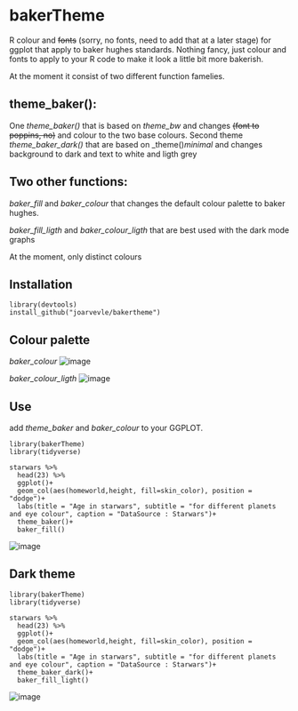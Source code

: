 # bakerTheme
R colour and ~~fonts~~ (sorry, no fonts, need to add that at a later stage) for ggplot that apply to baker hughes standards.
Nothing fancy, just colour and fonts to apply to your R code to make it look a little bit more bakerish.

At the moment it consist of two different function famelies.

## theme_baker():
One _theme_baker()_ that is based on _theme_bw_ and changes ~~(font to poppins, no)~~ and colour to the two base colours. 
Second theme _theme_baker_dark()_ that are based on _theme()_minimal_ and changes background to dark and text to white and ligth grey

## Two other functions:
_baker_fill_ and _baker_colour_ that changes the default colour palette to baker hughes.

_baker_fill_ligth_ and _baker_colour_ligth_ that are best used with the dark mode graphs

At the moment, only distinct colours

## Installation
```
library(devtools)
install_github("joarvevle/bakertheme")
```
## Colour palette
_baker_colour_
![image](https://github.com/joarvevle/bakerTheme/assets/143795683/8c720f80-e4ea-4055-91e7-12d46f2a5a6f)



_baker_colour_ligth_
![image](https://github.com/joarvevle/bakerTheme/assets/143795683/3fd78572-48f4-43aa-a84d-f3cd9f99bb24)



## Use
add _theme_baker_ and _baker_colour_ to your GGPLOT.
````
library(bakerTheme)
library(tidyverse)

starwars %>%
  head(23) %>% 
  ggplot()+
  geom_col(aes(homeworld,height, fill=skin_color), position = "dodge")+
  labs(title = "Age in starwars", subtitle = "for different planets and eye colour", caption = "DataSource : Starwars")+
  theme_baker()+
  baker_fill()
````

![image](https://github.com/joarvevle/bakerTheme/assets/143795683/df040b6f-31d1-4038-8d86-19a0e608cf25)




## Dark theme
````
library(bakerTheme)
library(tidyverse)

starwars %>%
  head(23) %>% 
  ggplot()+
  geom_col(aes(homeworld,height, fill=skin_color), position = "dodge")+
  labs(title = "Age in starwars", subtitle = "for different planets and eye colour", caption = "DataSource : Starwars")+
  theme_baker_dark()+
  baker_fill_light()
````

![image](https://github.com/joarvevle/bakerTheme/assets/143795683/255c027c-b4ce-4de5-9630-94dd67ab1553)

